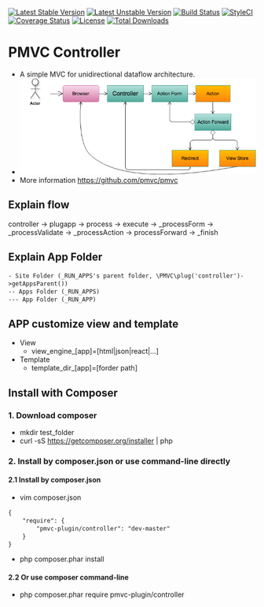 [![Latest Stable Version](https://poser.pugx.org/pmvc-plugin/controller/v/stable)](https://packagist.org/packages/pmvc-plugin/controller) 
[![Latest Unstable Version](https://poser.pugx.org/pmvc-plugin/controller/v/unstable)](https://packagist.org/packages/pmvc-plugin/controller) 
[![Build Status](https://travis-ci.org/pmvc-plugin/controller.svg?branch=master)](https://travis-ci.org/pmvc-plugin/controller)
[![StyleCI](https://styleci.io/repos/56382568/shield)](https://styleci.io/repos/56382568)
[![Coverage Status](https://coveralls.io/repos/github/pmvc-plugin/controller/badge.svg?branch=master)](https://coveralls.io/github/pmvc-plugin/controller?branch=master)
[![License](https://poser.pugx.org/pmvc-plugin/controller/license)](https://packagist.org/packages/pmvc-plugin/controller)
[![Total Downloads](https://poser.pugx.org/pmvc-plugin/controller/downloads)](https://packagist.org/packages/pmvc-plugin/controller) 

PMVC Controller
===============
   * A simple MVC for unidirectional dataflow architecture.
   * <img src="https://raw.githubusercontent.com/pmvc/pmvc.github.io/master/flow5.png">
   * More information https://github.com/pmvc/pmvc

## Explain flow
controller -> plugapp -> process -> execute -> _processForm -> _processValidate -> _processAction -> processForward -> _finish

## Explain App Folder
```
- Site Folder (_RUN_APPS's parent folder, \PMVC\plug('controller')->getAppsParent())
-- Apps Folder (_RUN_APPS)
--- App Folder (_RUN_APP)
```

## APP customize view and template
   * View
      * view_engine_[app]=[html|json|react|...]
   * Template
      * template_dir_[app]=[forder path]

## Install with Composer
### 1. Download composer
   * mkdir test_folder
   * curl -sS https://getcomposer.org/installer | php

### 2. Install by composer.json or use command-line directly
#### 2.1 Install by composer.json
   * vim composer.json
```
{
    "require": {
        "pmvc-plugin/controller": "dev-master"
    }
}
```
   * php composer.phar install

#### 2.2 Or use composer command-line
   * php composer.phar require pmvc-plugin/controller

